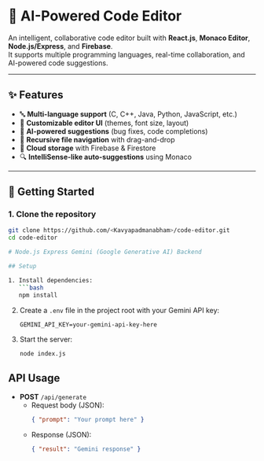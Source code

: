 # 🧠 AI-Powered Code Editor

An intelligent, collaborative code editor built with **React.js**, **Monaco Editor**, **Node.js/Express**, and **Firebase**.  
It supports multiple programming languages, real-time collaboration, and AI-powered code suggestions.

---

## ✨ Features

- 🔤 **Multi-language support** (C, C++, Java, Python, JavaScript, etc.)
- 🎨 **Customizable editor UI** (themes, font size, layout)
- 🤖 **AI-powered suggestions** (bug fixes, code completions)
- 📂 **Recursive file navigation** with drag-and-drop
- 💾 **Cloud storage** with Firebase & Firestore
- 🔍 **IntelliSense-like auto-suggestions** using Monaco


---

## 🚀 Getting Started

### 1. Clone the repository
```bash
git clone https://github.com/<Kavyapadmanabham>/code-editor.git
cd code-editor

# Node.js Express Gemini (Google Generative AI) Backend

## Setup

1. Install dependencies:
   ```bash
   npm install
   ```

2. Create a `.env` file in the project root with your Gemini API key:
   ```env
   GEMINI_API_KEY=your-gemini-api-key-here
   ```

3. Start the server:
   ```bash
   node index.js
   ```

## API Usage

- **POST** `/api/generate`
  - Request body (JSON):
    ```json
    { "prompt": "Your prompt here" }
    ```
  - Response (JSON):
    ```json
    { "result": "Gemini response" }
